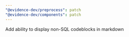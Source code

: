 ```yaml
---
"@evidence-dev/preprocess": patch
"@evidence-dev/components": patch
---
```


Add ability to display non-SQL codeblocks in markdown
